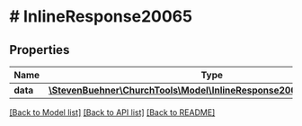 # # InlineResponse20065

## Properties

Name | Type | Description | Notes
------------ | ------------- | ------------- | -------------
**data** | [**\StevenBuehner\ChurchTools\Model\InlineResponse20045DataTaxRates[]**](InlineResponse20045DataTaxRates.md) |  | [optional]

[[Back to Model list]](../../README.md#models) [[Back to API list]](../../README.md#endpoints) [[Back to README]](../../README.md)
